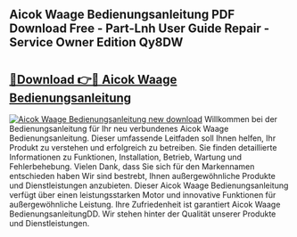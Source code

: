 ## Aicok Waage Bedienungsanleitung PDF Download Free - Part-Lnh User Guide Repair - Service Owner Edition Qy8DW

# <h2><a href="http://df0b2o.blite.top/?on=Aicok+Waage+Bedienungsanleitung">🔗Download 👉🔴 Aicok Waage Bedienungsanleitung</a></h2>

[![Aicok Waage Bedienungsanleitung new download](https://i.imgur.com/lujVjoI.png)](http://df0b2o.blite.top/?on=Aicok+Waage+Bedienungsanleitung)
Willkommen bei der Bedienungsanleitung für Ihr neu verbundenes Aicok Waage Bedienungsanleitung. Dieser umfassende Leitfaden soll Ihnen helfen, Ihr Produkt zu verstehen und erfolgreich zu betreiben. Sie finden detaillierte Informationen zu Funktionen, Installation, Betrieb, Wartung und Fehlerbehebung. Vielen Dank, dass Sie sich für den Markennamen entschieden haben Wir sind bestrebt, Ihnen außergewöhnliche Produkte und Dienstleistungen anzubieten. Dieser Aicok Waage Bedienungsanleitung verfügt über einen leistungsstarken Motor und innovative Funktionen für außergewöhnliche Leistung. Ihre Zufriedenheit ist garantiert Aicok Waage BedienungsanleitungDD. Wir stehen hinter der Qualität unserer Produkte und Dienstleistungen.
